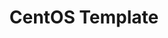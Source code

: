 ---
lang: de
layout: doc
redirect_from:
- /de/doc/templates/centos/
redirect_to: https://github.com/Qubes-Community/Contents/blob/master/docs/os/centos.md
ref: 81
title: CentOS Template
---